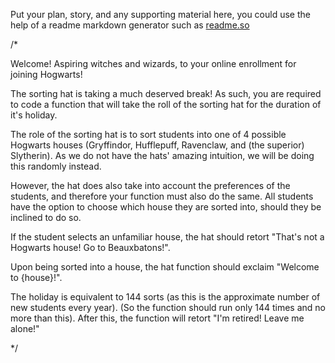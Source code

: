 Put your plan, story, and any supporting material here, you could use the help of a readme markdown generator such as [readme.so](https://readme.so/)


/*

Welcome! Aspiring witches and wizards, to your online enrollment for joining Hogwarts!

The sorting hat is taking a much deserved break!
As such, you are required to code a function that will take the roll of the sorting hat for the duration of it's holiday.

The role of the sorting hat is to sort students into one of 4 possible Hogwarts houses (Gryffindor, Hufflepuff, Ravenclaw, and (the superior) Slytherin).
As we do not have the hats' amazing intuition, we will be doing this randomly instead.

However, the hat does also take into account the preferences of the students, and therefore your function must also do the same.
All students have the option to choose which house they are sorted into, should they be inclined to do so.

If the student selects an unfamiliar house, the hat should retort "That's not a Hogwarts house! Go to Beauxbatons!".

Upon being sorted into a house, the hat function should exclaim "Welcome to {house}!".

The holiday is equivalent to 144 sorts (as this is the approximate number of new students every year).
(So the function should run only 144 times and no more than this).
After this, the function will retort "I'm retired! Leave me alone!"

*/
